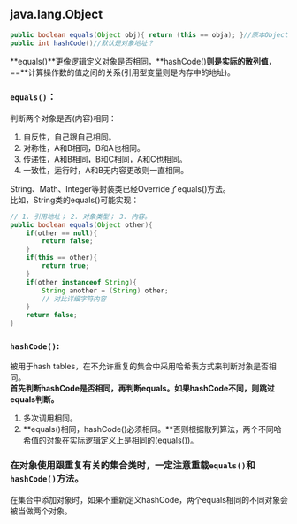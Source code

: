 ## java.lang.Object

```java
public boolean equals(Object obj){ return (this == obja); }//原本Object.java中的实现是判断地址是否相同。
public int hashCode()//默认是对象地址？
```
**equals()**更像逻辑定义对象是否相同，**hashCode()**则是实际的散列值，**==**计算操作数的值之间的关系(引用型变量则是内存中的地址)。  

### `equals()`：  
判断两个对象是否(内容)相同：  

1. 自反性，自己跟自己相同。
2. 对称性，A和B相同，B和A也相同。
3. 传递性，A和B相同，B和C相同，A和C也相同。
4. 一致性，运行时，A和B无内容更改则一直相同。

String、Math、Integer等封装类已经Override了equals()方法。  
比如，String类的equals()可能实现：  
```java
// 1. 引用地址； 2. 对象类型； 3. 内容。
public boolean equals(Object other){
    if(other == null){
        return false;
    }
    if(this == other){
        return true;
    }
    if(other instanceof String){
        String another = (String) other;
        // 对比详细字符内容
    }
    return false;
}
```

### `hashCode()`:  
被用于hash tables，在不允许重复的集合中采用哈希表方式来判断对象是否相同。  
**首先判断hashCode是否相同，再判断equals。如果hashCode不同，则跳过equals判断。**  

1. 多次调用相同。
2. **equals()相同，hashCode()必须相同。**否则根据散列算法，两个不同哈希值的对象在实际逻辑定义上是相同的(equals())。


### 在对象使用跟重复有关的集合类时，一定注意重载`equals()`和`hashCode()`方法。
在集合中添加对象时，如果不重新定义hashCode，两个equals相同的不同对象会被当做两个对象。